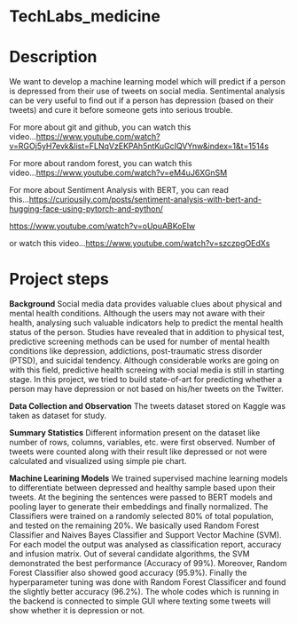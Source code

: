 # TechLabs_medicine


# Description

We want to develop a machine learning model which will predict if a person is depressed from their use of tweets on social media. Sentimental analysis can be very useful to find out if a person has depression (based on their tweets) and cure it before someone gets into serious trouble.

For more about git and github, you can watch this video...https://www.youtube.com/watch?v=RGOj5yH7evk&list=FLNqVzEKPAh5ntKuGcIQVYnw&index=1&t=1514s

For more about random forest, you can watch this video...https://www.youtube.com/watch?v=eM4uJ6XGnSM

For more about Sentiment Analysis with BERT, you can read this...https://curiousily.com/posts/sentiment-analysis-with-bert-and-hugging-face-using-pytorch-and-python/

https://www.youtube.com/watch?v=oUpuABKoElw

or watch this video...https://www.youtube.com/watch?v=szczpgOEdXs

# Project steps
**Background**
Social media data provides valuable clues about physical and mental health conditions. Although the users may not aware with their health, analysing such valuable indicators help to predict the mental health status of the person. Studies have revealed that in addition to physical test, predictive screening methods can be used for number of mental health conditions like depression, addictions, post-traumatic stress disorder (PTSD), and suicidal tendency. Although considerable works are going on with this field, predictive health screeing with social media is still in starting stage. In this project, we tried to build state-of-art for predicting whether a person may have depression or not based on his/her tweets on the Twitter.

**Data Collection and Observation**
The tweets dataset stored on Kaggle was taken as dataset for study. 

**Summary Statistics**
Different information present on the dataset like number of rows, columns, variables, etc. were first observed. Number of tweets were counted along with their result like depressed or not were calculated and visualized using simple pie chart. 

**Machine Learining Models**
We trained supervised machine learning models to differentiate between depressed and healthy sample based upon their tweets. At the begining the sentences were passed to BERT models and pooling layer to generate their embeddings and finally normalized. 
The Classifiers were trained on a randomly selected 80% of total population, and tested on the remaining 20%. We basically used Random Forest Classifier and Naives Bayes Classifier and Support Vector Machine (SVM). For each model the output was analysed as classification report, accuracy and infusion matrix. 
Out of several candidate algorithms, the SVM demonstrated the best performance (Accuracy of 99%). Moreover, Random Forest Classifier also showed good accuracy (95.9%). Finally the hyperparameter tuning was done with Random Forest Classificer and found the slightly better accuracy (96.2%).
The whole codes which is running in the backend is connected to simple GUI where texting some tweets will show whether it is depression or not.
